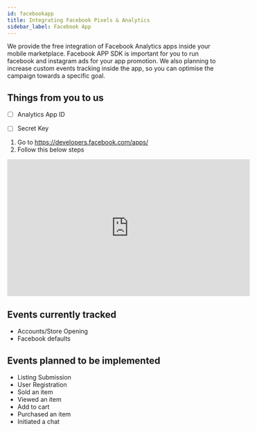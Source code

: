 ```yaml
---
id: facebookapp
title: Integrating Facebook Pixels & Analytics
sidebar_label: Facebook App
---
```

We provide the free integration of Facebook Analytics apps inside your mobile marketplace. Facebook APP SDK is important for you to run facebook and instagram ads for your app promotion. We also planning to increase custom events tracking inside the app, so you can optimise the campaign towards a specific goal. 

## Things from you to us
- [ ] Analytics App ID 
- [ ] Secret Key 



1. Go to https://developers.facebook.com/apps/
2. Follow this below steps

<iframe width="560" height="315" src="https://www.youtube.com/embed/e7y3xTgs2U8" frameborder="0" allow="accelerometer; autoplay; clipboard-write; encrypted-media; gyroscope; picture-in-picture" allowfullscreen></iframe>


## Events currently tracked
- Accounts/Store Opening 
- Facebook defaults 


## Events planned to be implemented
- Listing Submission
- User Registration 
- Sold an item
- Viewed an item
- Add to cart
- Purchased an item
- Initiated a chat
